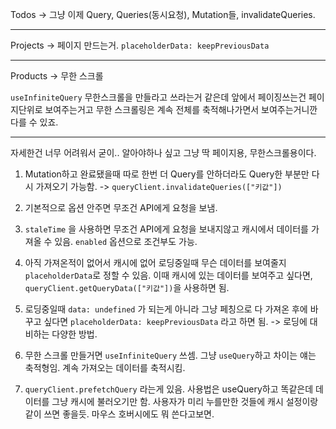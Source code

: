 Todos -> 그냥 이제 Query, Queries(동시요청), Mutation들, invalidateQueries.

---

Projects -> 페이지 만드는거. `placeholderData: keepPreviousData`

---

Products -> 무한 스크롤

`useInfiniteQuery`
무한스크롤을 만들라고 쓰라는거 같은데
앞에서 페이징쓰는건 페이지단위로 보여주는거고
무한 스크롤링은 계속 전체를 축적해나가면서 보여주는거니깐
다를 수 있죠.

---

자세한건 너무 어려워서 굳이.. 알아야하나 싶고
그냥 딱 페이지용, 무한스크롤용이다.

1. Mutation하고 완료됐을때 따로 한번 더 Query를 안하더라도 Query한 부분만 다시 가져오기 가능함. -> `queryClient.invalidateQueries(["키값"])`

2. 기본적으로 옵션 안주면 무조건 API에게 요청을 보냄.

3. `staleTime` 을 사용하면 무조건 API에게 요청을 보내지않고 캐시에서 데이터를 가져올 수 있음. `enabled` 옵션으로 조건부도 가능.

4. 아직 가져온적이 없어서 캐시에 없어 로딩중일때 무슨 데이터를 보여줄지 `placeholderData`로 정할 수 있음. 이때 캐시에 있는 데이터를 보여주고 싶다면, `queryClient.getQueryData(["키값"])`을 사용하면 됨.

5. 로딩중일때 `data: undefined` 가 되는게 아니라 그냥 페칭으로 다 가져온 후에 바꾸고 싶다면 `placeholderData: keepPreviousData` 라고 하면 됨. -> 로딩에 대비하는 다양한 방법.

6. 무한 스크롤 만들거면 `useInfiniteQuery` 쓰셈. 그냥 `useQuery`하고 차이는 얘는 축적형임. 계속 가져오는 데이터를 축적시킴.

7. `queryClient.prefetchQuery` 라는게 있음. 사용법은 useQuery하고 똑같은데 데이터를 그냥 캐시에 불러오기만 함. 사용자가 미리 누를만한 것들에 캐시 설정이랑 같이 쓰면 좋을듯. 마우스 호버시에도 뭐 쓴다고보면.
